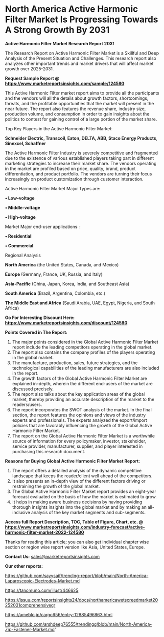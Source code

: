# North America Active Harmonic Filter Market Is Progressing Towards A Strong Growth By 2031

<strong>Active Harmonic Filter Market Research Report 2031</strong>

The Research Report on Active Harmonic Filter Market is a Skillful and Deep Analysis of the Present Situation and Challenges. This research report also analyzes other important trends and market drivers that will affect market growth over 2025-2031.

<strong>Request Sample Report @ <a href=https://www.marketreportsinsights.com/sample/124580>https://www.marketreportsinsights.com/sample/124580</a></strong>

This Active Harmonic Filter market report aims to provide all the participants and the vendors will all the details about growth factors, shortcomings, threats, and the profitable opportunities that the market will present in the near future. The report also features the revenue share, industry size, production volume, and consumption in order to gain insights about the politics to contest for gaining control of a large portion of the market share.

Top Key Players in the Active Harmonic Filter Market:

<strong>Schneider Electric, Transcoil, Eaton, DELTA, ABB, Staco Energy Products, Sinexcel, Schaffner</strong>

The Active Harmonic Filter Industry is severely competitive and fragmented due to the existence of various established players taking part in different marketing strategies to increase their market share. The vendors operating in the market are profiled based on price, quality, brand, product differentiation, and product portfolio. The vendors are turning their focus increasingly on product customization through customer interaction.

Active Harmonic Filter Market Major Types are:

<strong>• Low-voltage

• Middle-voltage

• High-voltage</strong>

Market Major end-user applications :

<strong>• Residential

• Commercial</strong>

Regional Analysis

</u><strong><b>North America</b></strong> (the United States, Canada, and Mexico)

<strong><b>Europe </b></strong>(Germany, France, UK, Russia, and Italy)

<strong><b>Asia-Pacific</b></strong> (China, Japan, Korea, India, and Southeast Asia)

<strong><b>South America</b></strong> (Brazil, Argentina, Colombia, etc.)

<strong><b>The Middle East and Africa</b></strong> (Saudi Arabia, UAE, Egypt, Nigeria, and South Africa)

<strong>Go For Interesting Discount Here: <a href=https://www.marketreportsinsights.com/discount/124580>https://www.marketreportsinsights.com/discount/124580</a></strong>

<strong>Points Covered in The Report:</strong>
<ol>
  <li>The major points considered in the Global Active Harmonic Filter Market report include the leading competitors operating in the global market.</li>
  <li>The report also contains the company profiles of the players operating in the global market.</li>
  <li>The manufacture, production, sales, future strategies, and the technological capabilities of the leading manufacturers are also included in the report.</li>
  <li>The growth factors of the Global Active Harmonic Filter Market are explained in-depth, wherein the different end-users of the market are discussed precisely.</li>
  <li>The report also talks about the key application areas of the global market, thereby providing an accurate description of the market to the readers/users.</li>
  <li>The report incorporates the SWOT analysis of the market. In the final section, the report features the opinions and views of the industry experts and professionals. The experts analyzed the export/import policies that are favorably influencing the growth of the Global Active Harmonic Filter Market.</li>
  <li>The report on the Global Active Harmonic Filter Market is a worthwhile source of information for every policymaker, investor, stakeholder, service provider, manufacturer, supplier, and player interested in purchasing this research document.</li>
</ol>
<strong>Reasons for Buying Global Active Harmonic Filter Market Report:</strong>

<ol>
  <li>The report offers a detailed analysis of the dynamic competitive landscape that keeps the reader/client well ahead of the competitors.</li>
  <li>It also presents an in-depth view of the different factors driving or restraining the growth of the global market.</li>
  <li>The Global Active Harmonic Filter Market report provides an eight-year forecast evaluated on the basis of how the market is estimated to grow.</li>
  <li>It helps in making aware business decisions by having providing thorough insights insights into the global market and by making an all-inclusive analysis of the key market segments and sub-segments.</li>
</ol>
<strong>Access full Report Description, TOC, Table of Figure, Chart, etc. @ <a href=https://www.marketreportsinsights.com/industry-forecast/active-harmonic-filter-market-2022-124580>https://www.marketreportsinsights.com/industry-forecast/active-harmonic-filter-market-2022-124580</a></strong>


Thanks for reading this article; you can also get individual chapter wise section or region wise report version like Asia, United States, Europe.

<strong>Contact Us:</strong>
sales@marketreportsinsights.com

<strong>Our other reports:</strong>

<a href=https://github.com/sayysaif/trending-report/blob/main/North-America-Laparoscopic-Electrodes-Market.md>https://github.com/sayysaif/trending-report/blob/main/North-America-Laparoscopic-Electrodes-Market.md</a>

<a href=https://tanomuno.com/illust/446625>https://tanomuno.com/illust/446625</a>

<a href=https://issuu.com/reportsinsights24/docs/northamericawetscreedmarket20252031comprehensivegr>https://issuu.com/reportsinsights24/docs/northamericawetscreedmarket20252031comprehensivegr</a>

<a href=https://ameblo.jp/cargo656/entry-12885496863.html>https://ameblo.jp/cargo656/entry-12885496863.html</a>

<a href=https://github.com/arshdeep76555/trendingg/blob/main/North-America-Zip-Fastener-Market.md>https://github.com/arshdeep76555/trendingg/blob/main/North-America-Zip-Fastener-Market.md</a>"

